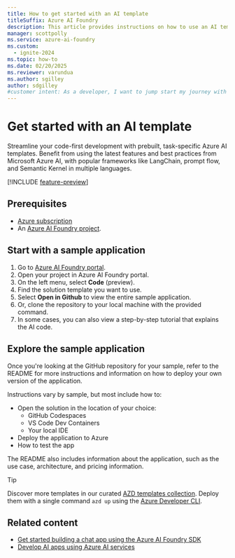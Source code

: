 ```yaml
---
title: How to get started with an AI template
titleSuffix: Azure AI Foundry
description: This article provides instructions on how to use an AI template to get started with Azure AI Foundry.
manager: scottpolly
ms.service: azure-ai-foundry
ms.custom:
  - ignite-2024
ms.topic: how-to
ms.date: 02/20/2025
ms.reviewer: varundua
ms.author: sgilley
author: sdgilley
#customer intent: As a developer, I want to jump start my journey with an AI template.
---
```


# Get started with an AI template

Streamline your code-first development with prebuilt, task-specific Azure AI templates. Benefit from using the latest features and best practices from Microsoft Azure AI, with popular frameworks like LangChain, prompt flow, and Semantic Kernel in multiple languages.

[!INCLUDE [feature-preview](../../includes/feature-preview.md)]

## Prerequisites

- [Azure subscription](https://azure.microsoft.com/free)
- An [Azure AI Foundry project](../create-projects.md).

## Start with a sample application

1. Go to [Azure AI Foundry portal](https://ai.azure.com).
1. Open your project in Azure AI Foundry portal.
1. On the left menu, select **Code** (preview).
1. Find the solution template you want to use.
1. Select **Open in Github** to view the entire sample application.
1. Or, clone the repository to your local machine with the provided command.
1. In some cases, you can also view a step-by-step tutorial that explains the AI code.

## Explore the sample application

Once you're looking at the GitHub repository for your sample, refer to the README for more instructions and information on how to deploy your own version of the application.

Instructions vary by sample, but most include how to:

* Open the solution in the location of your choice:
  * GitHub Codespaces
  * VS Code Dev Containers
  * Your local IDE
* Deploy the application to Azure
* How to test the app

The README also includes information about the application, such as the use case, architecture, and pricing information.

> [!TIP]
> Discover more templates in our curated [AZD templates collection](https://azure.github.io/ai-app-templates). Deploy them with a single command ```azd up``` using the [Azure Developer CLI](/azure/developer/azure-developer-cli/).

## Related content

- [Get started building a chat app using the Azure AI Foundry SDK](../../quickstarts/get-started-code.md)
- [Develop AI apps using Azure AI services](/azure/developer/ai/)

